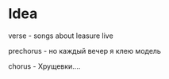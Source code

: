 # Idea

verse - songs about leasure live

prechorus - но каждый вечер я клею модель

chorus - Хрущевки....